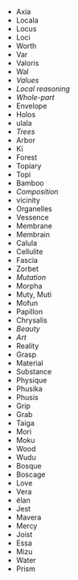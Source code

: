 - Axia
- Locala
- Locus
- Loci
- Worth
- Var
- Valoris
- Wal
- *Values*
- *Local reasoning*
- *Whole-part*
- Envelope
- Holos
- ulala
- *Trees*
- Arbor
- Ki
- Forest
- Topiary
- Topi
- Bamboo
- *Composition*
- vicinity
- Organelles
- Vessence
- Membrane
- Membrain
- Calula
- Cellulite
- Fascia
- Zorbet
- *Mutation*
- Morpha
- Muty, Muti
- Mofun
- Papillon
- Chrysalis
- *Beauty*
- *Art*
- Reality
- Grasp
- Material
- Substance
- Physique
- Phusika
- Phusis
- Grip
- Grab
- Taiga
- Mori
- Moku
- Wood
- Wudu
- Bosque
- Boscage
- Love
- Vera
- élan
- Jest
- Mavera
- Mercy
- Joist
- Essa
- Mizu
- Water
- Prism

